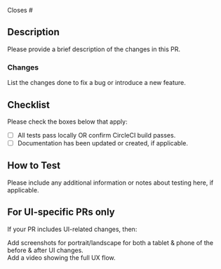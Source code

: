 Closes #

## Description

Please provide a brief description of the changes in this PR.

### Changes

List the changes done to fix a bug or introduce a new feature.

## Checklist

Please check the boxes below that apply:

- [ ] All tests pass locally OR confirm CircleCI build passes.
- [ ] Documentation has been updated or created, if applicable.

## How to Test
Please include any additional information or notes about testing here, if applicable.

## For UI-specific PRs only
If your PR includes UI-related changes, then:

Add screenshots for portrait/landscape for both a tablet & phone of the before & after UI changes.   
Add a video showing the full UX flow.


